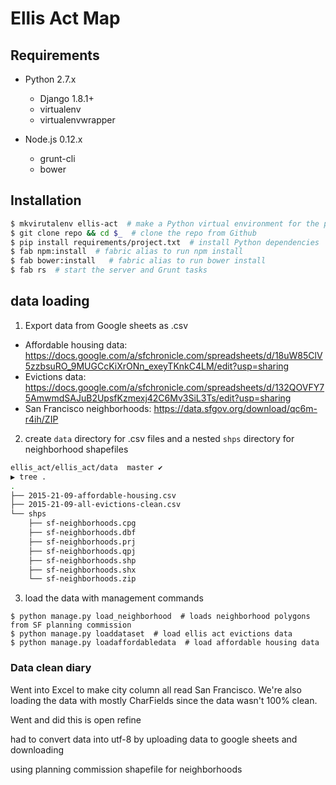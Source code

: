 # Ellis Act Map

## Requirements
- Python 2.7.x
  - Django 1.8.1+
  - virtualenv
  - virtualenvwrapper

- Node.js 0.12.x
  - grunt-cli
  - bower

## Installation
```bash
$ mkvirutalenv ellis-act  # make a Python virtual environment for the project
$ git clone repo && cd $_  # clone the repo from Github
$ pip install requirements/project.txt  # install Python dependencies
$ fab npm:install  # fabric alias to run npm install
$ fab bower:install   # fabric alias to run bower install
$ fab rs  # start the server and Grunt tasks
```

## data loading
1. Export data from Google sheets as .csv

- Affordable housing data: https://docs.google.com/a/sfchronicle.com/spreadsheets/d/18uW85ClV5zzbsuRO_9MUGCcKiXrONn_exeyTKnkC4LM/edit?usp=sharing
- Evictions data: https://docs.google.com/a/sfchronicle.com/spreadsheets/d/132QOVFY75AmwmdSAJuB2UpsfKzmexj42C6Mv3SiL3Ts/edit?usp=sharing
- San Francisco neighborhoods: https://data.sfgov.org/download/qc6m-r4ih/ZIP

2. create `data` directory for .csv files and a nested `shps` directory for neighborhood shapefiles

```bash
ellis_act/ellis_act/data  master ✔                                                                              
▶ tree .
.
├── 2015-21-09-affordable-housing.csv
├── 2015-21-09-all-evictions-clean.csv
└── shps
    ├── sf-neighborhoods.cpg
    ├── sf-neighborhoods.dbf
    ├── sf-neighborhoods.prj
    ├── sf-neighborhoods.qpj
    ├── sf-neighborhoods.shp
    ├── sf-neighborhoods.shx
    └── sf-neighborhoods.zip
```

3. load the data with management commands

```
$ python manage.py load_neighborhood  # loads neighborhood polygons from SF planning commission
$ python manage.py loaddataset  # load ellis act evictions data
$ python manage.py loadaffordabledata  # load affordable housing data
```

### Data clean diary
Went into Excel to make city column all read San Francisco. We're also loading the data with mostly CharFields since the data wasn't 100% clean.

Went and did this is open refine

had to convert data into utf-8 by uploading data to google sheets and downloading

using planning commission shapefile for neighborhoods
